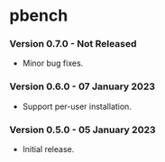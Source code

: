 # pbench

### Version 0.7.0 - Not Released
- Minor bug fixes.

### Version 0.6.0 - 07 January 2023
- Support per-user installation.

### Version 0.5.0 - 05 January 2023

- Initial release.

